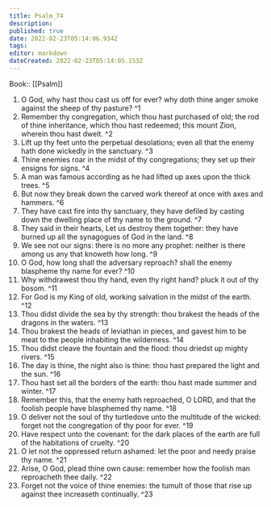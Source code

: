 ```yaml
---
title: Psalm_74
description: 
published: true
date: 2022-02-23T05:14:06.934Z
tags: 
editor: markdown
dateCreated: 2022-02-23T05:14:05.153Z
---
```


 Book:: [[Psalm]]
 1. O God, why hast thou cast us off for ever? why doth thine anger smoke against the sheep of thy pasture? ^1
 2. Remember thy congregation, which thou hast purchased of old; the rod of thine inheritance, which thou hast redeemed; this mount Zion, wherein thou hast dwelt. ^2
 3. Lift up thy feet unto the perpetual desolations; even all that the enemy hath done wickedly in the sanctuary. ^3
 4. Thine enemies roar in the midst of thy congregations; they set up their ensigns for signs. ^4
 5. A man was famous according as he had lifted up axes upon the thick trees. ^5
 6. But now they break down the carved work thereof at once with axes and hammers. ^6
 7. They have cast fire into thy sanctuary, they have defiled by casting down the dwelling place of thy name to the ground. ^7
 8. They said in their hearts, Let us destroy them together: they have burned up all the synagogues of God in the land. ^8
 9. We see not our signs: there is no more any prophet: neither is there among us any that knoweth how long. ^9
 10. O God, how long shall the adversary reproach? shall the enemy blaspheme thy name for ever? ^10
 11. Why withdrawest thou thy hand, even thy right hand? pluck it out of thy bosom. ^11
 12. For God is my King of old, working salvation in the midst of the earth. ^12
 13. Thou didst divide the sea by thy strength: thou brakest the heads of the dragons in the waters. ^13
 14. Thou brakest the heads of leviathan in pieces, and gavest him to be meat to the people inhabiting the wilderness. ^14
 15. Thou didst cleave the fountain and the flood: thou driedst up mighty rivers. ^15
 16. The day is thine, the night also is thine: thou hast prepared the light and the sun. ^16
 17. Thou hast set all the borders of the earth: thou hast made summer and winter. ^17
 18. Remember this, that the enemy hath reproached, O LORD, and that the foolish people have blasphemed thy name. ^18
 19. O deliver not the soul of thy turtledove unto the multitude of the wicked: forget not the congregation of thy poor for ever. ^19
 20. Have respect unto the covenant: for the dark places of the earth are full of the habitations of cruelty. ^20
 21. O let not the oppressed return ashamed: let the poor and needy praise thy name. ^21
 22. Arise, O God, plead thine own cause: remember how the foolish man reproacheth thee daily. ^22
 23. Forget not the voice of thine enemies: the tumult of those that rise up against thee increaseth continually. ^23
